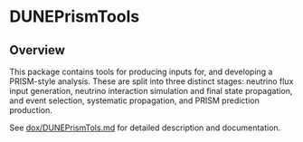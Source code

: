 # DUNEPrismTools

## Overview

This package contains tools for producing inputs for, and developing a
PRISM-style analysis. These are split into three distinct stages: neutrino
flux input generation, neutrino interaction simulation and final state
propagation, and event selection, systematic propagation, and PRISM prediction
production.

See [dox/DUNEPrismTols.md](dox/DUNEPrismTols.md) for detailed description and
documentation.
